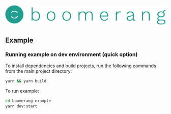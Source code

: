# ![alt text](https://github.com/BoomerangProject/boomerang-wiki/blob/master/images/logo.png "Boomerang Logo")
## Example

### Running example on dev environment (quick option)

To install dependencies and build projects, run the following commands from the main project directory:

```sh
yarn && yarn build
```

To run example:

```sh
cd boomerang-example
yarn dev:start
```
